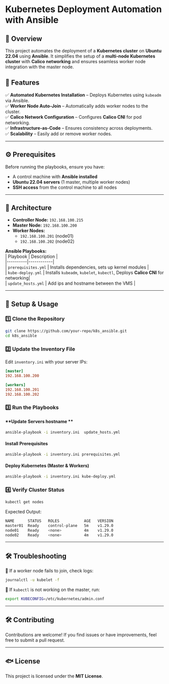 # **Kubernetes Deployment Automation with Ansible**  

## **📌 Overview**  
This project automates the deployment of a **Kubernetes cluster** on **Ubuntu 22.04** using **Ansible**. It simplifies the setup of a **multi-node Kubernetes cluster** with **Calico networking** and ensures seamless worker node integration with the master node.  

## **🚀 Features**  
✅ **Automated Kubernetes Installation** – Deploys Kubernetes using `kubeadm` via Ansible.  
✅ **Worker Node Auto-Join** – Automatically adds worker nodes to the cluster.  
✅ **Calico Network Configuration** – Configures **Calico CNI** for pod networking.  
✅ **Infrastructure-as-Code** – Ensures consistency across deployments.  
✅ **Scalability** – Easily add or remove worker nodes.  

---

## **⚙️ Prerequisites**  
Before running the playbooks, ensure you have:  
- A control machine with **Ansible installed**  
- **Ubuntu 22.04 servers** (1 master, multiple worker nodes)  
- **SSH access** from the control machine to all nodes  

---

## **🔦 Architecture**  
- **Controller Node:** `192.168.100.215` 
- **Master Node:** `192.168.100.200`  
- **Worker Nodes:**  
  - `192.168.100.201` (node01)  
  - `192.168.100.202` (node02)  

**Ansible Playbooks:**  
| Playbook | Description |  
|----------|------------|  
| `prerequisites.yml` | Installs dependencies, sets up kernel modules |  
| `kube-deploy.yml` | Installs `kubeadm`, `kubelet`, `kubectl`, Deploys **Calico CNI** for networking|  
| `update_hosts.yml` | Add ips and hostname between the VMS |  

---

## **📌 Setup & Usage**  

### **1️⃣ Clone the Repository**  
```bash
git clone https://github.com/your-repo/k8s_ansible.git
cd k8s_ansible
```

### **2️⃣ Update the Inventory File**  
Edit `inventory.ini` with your server IPs:  
```ini
[master]
192.168.100.200

[workers]
192.168.100.201
192.168.100.202
```

### **3️⃣ Run the Playbooks**  

#### **Update Servers hostname **  
```bash
ansible-playbook -i inventory.ini  update_hosts.yml
```

#### **Install Prerequisites**  
```bash
ansible-playbook -i inventory.ini prerequisites.yml
```

#### **Deploy Kubernetes (Master & Workers)**  
```bash
ansible-playbook -i inventory.ini kube-deploy.yml
```


### **4️⃣ Verify Cluster Status**  
```bash
kubectl get nodes
```
Expected Output:  
```bash
NAME      STATUS   ROLES           AGE   VERSION
master01  Ready    control-plane   5m    v1.29.0
node01    Ready    <none>          4m    v1.29.0
node02    Ready    <none>          4m    v1.29.0
```

---

## **🛠️ Troubleshooting**  
🔹 If a worker node fails to join, check logs:  
```bash
journalctl -u kubelet -f
```
🔹 If `kubectl` is not working on the master, run:  
```bash
export KUBECONFIG=/etc/kubernetes/admin.conf
```

---

## **🛠️ Contributing**  
Contributions are welcome! If you find issues or have improvements, feel free to submit a pull request.  

---

## **🐟 License**  
This project is licensed under the **MIT License**.  

